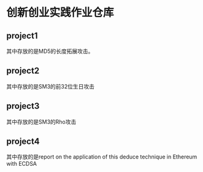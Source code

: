 # 创新创业实践作业仓库

## project1
其中存放的是MD5的长度拓展攻击。
## project2
其中存放的是SM3的前32位生日攻击
## project3
其中存放的是SM3的Rho攻击
## project4
其中存放的是report on the application of this deduce technique in Ethereum with ECDSA
